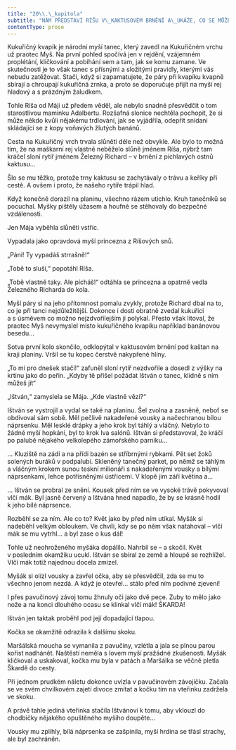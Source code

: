 ```yaml
---
title: "20\\.\_kapitola"
subtitle: "NÁM PŘEDSTAVÍ RÍŠU V\_KAKTUSOVÉM BRNĚNÍ A\_UKÁŽE, CO SE MŮŽE STÁT, KDYŽ SI CHCE NĚKDO UTRHNOUT VLČÍ MÁK"
contentType: prose
---
```


<section>

Kukuřičný kvapík je národní myší tanec, který zavedl na Kukuřičném vrchu už praotec Myš. Na první pohled spočívá jen v rejdění, vzájemném proplétání, kličkování a pobíhání sem a tam, jak se komu zamane. Ve skutečnosti je to však tanec s přísnými a složitými pravidly, kterými vás nebudu zatěžovat. Stačí, když si zapamatujete, že páry při kvapíku kvapně sbírají a chroupají kukuřičná zrnka, a proto se doporučuje přijít na myší rej hladový a s prázdným žaludkem.

Tohle Ríša od Máji už předem věděl, ale nebylo snadné přesvědčit o tom starostlivou maminku Adalbertu. Rozšafná slonice nechtěla pochopit, že si může někdo kvůli nějakému trdlování, jak se vyjádřila, odepřít snídani skládající se z kopy voňavých žlutých banánů.

Cesta na Kukuřičný vrch trvala slůněti déle než obvykle. Ale bylo to možná tím, že na maškarní rej vlastně neběželo slůně jménem Ríša, nýbrž tam kráčel sloní rytíř jménem Železný Richard – v brnění z pichlavých ostnů kaktusu…

Šlo se mu těžko, protože trny kaktusu se zachytávaly o trávu a keříky při cestě. A ovšem i proto, že našeho rytíře trápil hlad.

Když konečně dorazil na planinu, všechno rázem utichlo. Kruh tanečníků se pocuchal. Myšky pištěly úžasem a houfně se stěhovaly do bezpečné vzdálenosti.

Jen Mája vyběhla slůněti vstříc.

Vypadala jako opravdová myší princezna z Ríšových snů.

„Páni! Ty vypadáš strrašně!“

„Tobě to sluší,“ popotáhl Ríša.

„Tobě vlastně taky. Ale pícháš!“ odtáhla se princezna a opatrně vedla Železného Richarda do kola.

Myší páry si na jeho přítomnost pomalu zvykly, protože Richard dbal na to, co je při tanci nejdůležitější. Dokonce i dosti obratně zvedal kukuřici a s úsměvem co možno nejzdvořilejším ji polykal. Přesto však litoval, že praotec Myš nevymyslel místo kukuřičného kvapíku například banánovou besedu…

Sotva první kolo skončilo, odklopýtal v kaktusovém brnění pod kaštan na kraji planiny. Vršil se tu kopec čerstvě nakypřené hlíny.

„To mi pro dnešek stačí!“ zafuněl sloní rytíř nezdvořile a dosedl z výšky na krtinu jako do peřin. „Kdyby tě přišel požádat Ištván o tanec, klidně s ním můžeš jít“

„Ištván,“ zamyslela se Mája. „Kde vlastně vězí?“

Ištván se vystrojil a vydal se také na planinu. Šel zvolna a zasněně, neboť se obdivoval sám sobě. Měl pečlivě nakadeřené vousky a načechranou bílou náprsenku. Měl lesklé drápky a jeho krok byl táhlý a vláčný. Nebylo to žádné myší hopkání, byl to krok lva salónů. Ištván si představoval, že kráčí po palubě nějakého velkolepého zámořského parníku…

… Kluziště na zádi a na přídi bazén se stříbrnými rybkami. Pět set žoků solených buráků v podpalubí. Skleněný tanečný parket, po němž se táhlým a vláčným krokem sunou teskní milionáři s nakadeřenými vousky a bílými náprsenkami, lehce potřísněnými ústřicemi. V klopě jim září květina a…

… Ištván se probral ze snění. Kousek před ním se ve vysoké trávě pokyvoval vlčí mák. Byl jasně červený a Ištvána hned napadlo, že by se krásně hodil k jeho bílé náprsence.

Rozběhl se za ním. Ale co to? Květ jako by před ním utíkal. Myšák si nadeběhl velkým obloukem. Ve chvíli, kdy se po něm však natahoval – vlčí mák se mu vytrhl… a byl zase o kus dál!

Tohle už neohroženého myšáka dopálilo. Nahrbil se – a skočil. Květ v posledním okamžiku ucukl. Ištván se sbíral ze země a hloupě se rozhlížel. Vlčí mák totiž najednou docela zmizel.

Myšák si olízl vousky a zavřel očka, aby se přesvědčil, zda se mu to všechno jenom nezdá. A když je otevřel… stálo před ním podivné zjevení!

I přes pavučinový závoj tomu žhnuly oči jako dvě pece. Zuby to mělo jako nože a na konci dlouhého ocasu se klinkal vlčí mák! ŠKARDA!

Ištván jen taktak proběhl pod její dopadající tlapou.

Kočka se okamžitě odrazila k dalšímu skoku.

Maršálská moucha se vymanila z pavučiny, vzlétla a jala se plnou parou kořist nadhánět. Naštěstí neměla s lovem myší pražádné zkušenosti. Myšák kličkoval a uskakoval, kočka mu byla v patách a Maršálka se věčně pletla Škardě do cesty.

Při jednom prudkém náletu dokonce uvízla v pavučinovém závojíčku. Začala se ve svém chvilkovém zajetí divoce zmítat a kočku tím na vteřinku zadržela ve skoku.

A právě tahle jediná vteřinka stačila Ištvánovi k tomu, aby vklouzl do chodbičky nějakého opuštěného myšího doupěte…

Vousky mu zplihly, bílá náprsenka se zašpinila, myší hrdina se třásl strachy, ale byl zachráněn.

</section>

